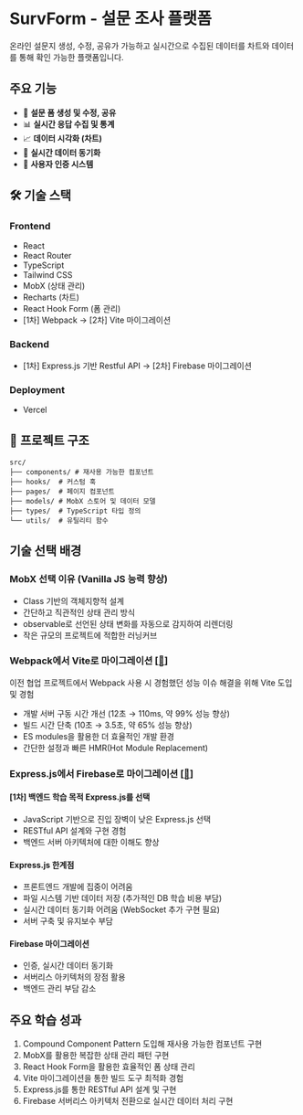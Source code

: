 # SurvForm - 설문 조사 플랫폼

온라인 설문지 생성, 수정, 공유가 가능하고 실시간으로 수집된 데이터를 차트와 데이터를 통해 확인 가능한 플랫폼입니다.

## 주요 기능

- 📝 **설문 폼 생성 및 수정, 공유**
- 📊 **실시간 응답 수집 및 통계**
- 📈 **데이터 시각화 (차트)**
- 🔄 **실시간 데이터 동기화**
- 🔐 **사용자 인증 시스템**

## 🛠 기술 스택

### Frontend

- React
- React Router
- TypeScript
- Tailwind CSS
- MobX (상태 관리)
- Recharts (차트)
- React Hook Form (폼 관리)
- [1차] Webpack -> [2차] Vite 마이그레이션

### Backend

- [1차] Express.js 기반 Restful API -> [2차] Firebase 마이그레이션

### Deployment
- Vercel

## 📁 프로젝트 구조

```
src/
├── components/ # 재사용 가능한 컴포넌트
├── hooks/  # 커스텀 훅
├── pages/  # 페이지 컴포넌트
├── models/ # MobX 스토어 및 데이터 모델
├── types/  # TypeScript 타입 정의
└── utils/  # 유틸리티 함수
```

## 기술 선택 배경

### MobX 선택 이유 (Vanilla JS 능력 향상)
- Class 기반의 객체지향적 설계
- 간단하고 직관적인 상태 관리 방식
- observable로 선언된 상태 변화를 자동으로 감지하여 리렌더링
- 작은 규모의 프로젝트에 적합한 러닝커브

### Webpack에서 Vite로 마이그레이션 [[🔗](https://edongdong.tistory.com/388)]
이전 협업 프로젝트에서 Webpack 사용 시 경험했던 성능 이슈 해결을 위해 Vite 도입 및 경험
- 개발 서버 구동 시간 개선 (12초 → 110ms, 약 99% 성능 향상)
- 빌드 시간 단축 (10초 → 3.5초, 약 65% 성능 향상)
- ES modules을 활용한 더 효율적인 개발 환경
- 간단한 설정과 빠른 HMR(Hot Module Replacement)

### Express.js에서 Firebase로 마이그레이션 [[🔗](https://edongdong.tistory.com/391)]

#### [1차] 백엔드 학습 목적 Express.js를 선택
- JavaScript 기반으로 진입 장벽이 낮은 Express.js 선택
- RESTful API 설계와 구현 경험
- 백엔드 서버 아키텍처에 대한 이해도 향상

#### Express.js 한계점
- 프론트엔드 개발에 집중이 어려움
- 파일 시스템 기반 데이터 저장 (추가적인 DB 학습 비용 부담)
- 실시간 데이터 동기화 어려움 (WebSocket 추가 구현 필요)
- 서버 구축 및 유지보수 부담

#### Firebase 마이그레이션
- 인증, 실시간 데이터 동기화
- 서버리스 아키텍처의 장점 활용
- 백엔드 관리 부담 감소

## 주요 학습 성과
1. Compound Component Pattern 도입해 재사용 가능한 컴포넌트 구현
2. MobX를 활용한 복잡한 상태 관리 패턴 구현
3. React Hook Form을 활용한 효율적인 폼 상태 관리
4. Vite 마이그레이션을 통한 빌드 도구 최적화 경험
5. Express.js를 통한 RESTful API 설계 및 구현
6. Firebase 서버리스 아키텍처 전환으로 실시간 데이터 처리 구현
